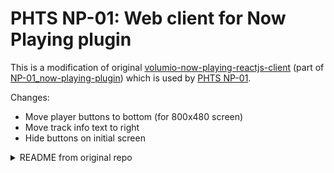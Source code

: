 # PHTS NP-01: Web client for Now Playing plugin

This is a modification of original [volumio-now-playing-reactjs-client] (part of [NP-01_now-playing-plugin]) which is used by [PHTS NP-01].

Changes:

- Move player buttons to bottom (for 800x480 screen)
- Move track info text to right
- Hide buttons on initial screen

<details>
<summary>README from original repo</summary>

Web client served by [Volumio Now Playing plugin](https://github.com/patrickkfkan/volumio-now-playing) (version: > 0.1.4), implemented in ReactJS.

## Changelog

0.5.2:

- Add support for 'Startup Options'
- Fix My Background URLs in Background component
- Revert change in v0.5.1 where Volumio logo bg is always displayed when player statua is 'stop'

  0.5.1:

－Add support for 'Background -> My Background' settings

- Minor bug fixes

  0.5.0:

- Fix regression: MetaDataPanel not showing description correctly
- Add support for 'Docked Volume Indicator -> % Symbol Size' setting
- Add support for Track Info Visibility settings
- Add support for 'IdleScreen -> My Background' settings
- Add support for 'IdleScreen -> Weather Area Height' setting

  0.4.0:

- Migrate to TypeScript
- Change settings handling

  0.3.0:

- Fix seekbar not working when moving to shorter song
- Add support for track info marquee title setting
- Add support for IdleScreen main alignment 'cycle' setting

  0.2.5:

- Idle screen Unsplash background: fetch image URL from API endpoint instead of constructing directly in the client.
- Add shutdown button to Action Panel
- Add support for 'Dock Component - Menu' setting

  0.2.4

- Add hourly weather to idle screen (tap / click "Current" weather to toggle between daily and hourly).
- Idle screen now shows all available forecast periods - scroll horizontally to view.
- Add workaround to seekbar for music services that don't push 'stop' state when playback finishes, causing displayed seek time to overflow duration.
- Add support for metadata font settings
- Improve responsive display of grid columns on browse screen.
- Add "Maximize" button to browse screen and queue for displays with horizontal resolutions higher than 1024px, so that contents won't be fixed at 80% width.
- Misc UI fixes and improvements

  0.2.3

- Fix volume bar of docked volume indicator closing on click

  0.2.2

- Improve seekbar accuracy when screen is inactive
- Add support for option to show volume bar when docked volume indicator is clicked
- Add translation support
- Misc UI fixes

  0.2.1

- Minor bug fix

  0.2.0

- Add Idle Screen
- Add support for Dock Components:
  - Action Panel trigger
  - Volume Indicator (replaces Volume Indicator Tweaks)
  - Clock
  - Weather
- Add support for seek time font size and color
- Fix state not updating on socket reconnect
- Fix seekbar's unreasonably high memory consumption (caused by `react-range` component; switched to `rc-slider` instead)
- Various other bug fixes

  0.1.2

- Add support for the following style settings:
  - Track info display order
  - Album art border
  - Background overlay gradients
  - Additional Volume Indicator Tweaks
- Some minor bug fixes

  0.1.1

- Add menus
- Add metadata service support
- Add Info View to Now Playing Screen
- Add performance settings support
- Misc UI fixes and improvements

  0.1.0

- Initial release

## License

MIT

</details>

[volumio-now-playing-reactjs-client]: https://github.com/patrickkfkan/volumio-now-playing-reactjs-client
[NP-01_now-playing-plugin]: https://github.com/phts/NP-01_now-playing-plugin
[PHTS NP-01]: https://tsaryk.com/NP-01
